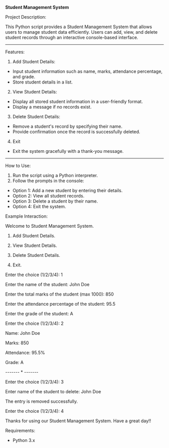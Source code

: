 **Student Management System**

Project Description:

This Python script provides a Student Management System that allows users to manage student data efficiently. Users can add, view, and delete student records through an interactive console-based interface.

<hr/>

Features:

1. Add Student Details: 

* Input student information such as name, marks, attendance percentage, and grade.
* Store student details in a list.

2. View Student Details: 

* Display all stored student information in a user-friendly format.
* Display a message if no records exist.

3. Delete Student Details:

* Remove a student's record by specifying their name.
* Provide confirmation once the record is successfully deleted.

4. Exit

* Exit the system gracefully with a thank-you message.

<hr/>

How to Use:

1. Run the script using a Python interpreter.
2. Follow the prompts in the console:
* Option 1: Add a new student by entering their details.
* Option 2: View all student records.
* Option 3: Delete a student by their name.
* Option 4: Exit the system.

Example Interaction:

Welcome to Student Management System.

1. Add Student Details.

2. View Student Details.

3. Delete Student Details.

4. Exit.

Enter the choice (1/2/3/4): 1

Enter the name of the student: John Doe

Enter the total marks of the student (max 1000): 850

Enter the attendance percentage of the student: 95.5

Enter the grade of the student: A

Enter the choice (1/2/3/4): 2

Name: John Doe

Marks: 850

Attendance: 95.5%

Grade: A

------- * -------

Enter the choice (1/2/3/4): 3

Enter name of the student to delete: John Doe

The entry is removed successfully.

Enter the choice (1/2/3/4): 4

Thanks for using our Student Management System. Have a great day!!

Requirements:

* Python 3.x
